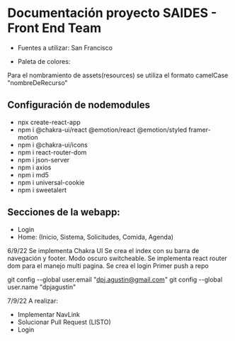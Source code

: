# Documentación proyecto SAIDES - Front End Team 

- Fuentes a utilizar: San Francisco

- Paleta de colores: 

Para el nombramiento de assets(resources) se utiliza el formato camelCase "nombreDeRecurso" 

## Configuración de nodemodules
- npx create-react-app 
- npm i @chakra-ui/react @emotion/react @emotion/styled framer-motion
- npm i @chakra-ui/icons
- npm i react-router-dom
- npm i json-server
- npm i axios
- npm i md5
- npm i universal-cookie
- npm i sweetalert

## Secciones de la webapp: 
- Login
- Home: (Inicio, Sistema, Solicitudes, Comida, Agenda)

6/9/22
Se implementa Chakra UI 
Se crea el index con su barra de navegación y footer. Modo oscuro switcheable.
Se implementa react router dom para el manejo multi pagina.
Se crea el login
Primer push a repo

git config --global user.email "dpj.agustin@gmail.com"
git config --global user.name "dpjagustin"

7/9/22
A realizar:
- Implementar NavLink
- Solucionar Pull Request (LISTO)
- Login
